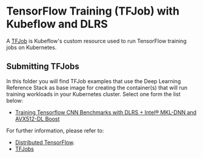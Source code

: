 # TensorFlow Training (TFJob) with Kubeflow and DLRS

A [TFJob](https://www.kubeflow.org/docs/components/tftraining) is Kubeflow's custom resource used to run TensorFlow training jobs on Kubernetes.

## Submitting TFJobs

In this folder you will find TFJob examples that use the Deep Learning Reference Stack as base image for creating the container(s) that will run training workloads in your Kubernetes cluster.
Select one form the list below:

* [Training Tensorflow CNN Benchmarks with DLRS + Intel® MKL-DNN and AVX512-DL Boost](https://github.com/clearlinux/dockerfiles/tree/master/stacks/dlrs/kubeflow/dlrs-tfjob/tf_cnn_benchmarks)

For further information, please refer to:
* [Distributed TensorFlow](https://www.tensorflow.org/deploy/distributed).
* [TFJobs](https://www.kubeflow.org/docs/components/tftraining/)
